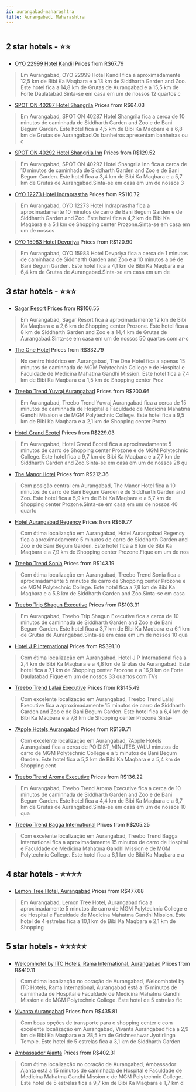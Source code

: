 ```yaml
---
id: aurangabad-maharashtra
title: Aurangabad, Maharashtra
---
```


<center><img src="https://i.travelapi.com/hotels/36000000/35800000/35799600/35799541/64d4e936_z.jpg" alt="" /></center>


##  2 star hotels - ⭐️⭐️

-    [OYO 22999 Hotel Kandil](https://www.hurb.com/br/aud/https://www.hurb.com/br/hotels/aurangabad/oyo-22999-hotel-kandil-HT-IKWV?cmp=18055) Prices from R$67.79
   > Em Aurangabad, OYO 22999 Hotel Kandil fica a aproximadamente 12,5 km de Bibi Ka Maqbara e a 13 km de Siddharth Garden and Zoo.  Este hotel fica a 14,8 km de Grutas de Aurangabad e a 15,5 km de Forte Daulatabad.Sinta-se em casa em um de nossos 12 quartos c
-    [SPOT ON 40287 Hotel Shangrila](https://www.hurb.com/br/aud/https://www.hurb.com/br/hotels/aurangabad/spot-on-40287-hotel-shangrila-HT-EJS3?cmp=18055) Prices from R$64.03
   > Em Aurangabad, SPOT ON 40287 Hotel Shangrila fica a cerca de 10 minutos de caminhada de Siddharth Garden and Zoo e de Bani Begum Garden.  Este hotel fica a 4,5 km de Bibi Ka Maqbara e a 6,8 km de Grutas de Aurangabad.Os banheiros apresentam banheiras ou c
-    [SPOT ON 40292 Hotel Shangrila Inn](https://www.hurb.com/br/aud/https://www.hurb.com/br/hotels/aurangabad/spot-on-40292-hotel-shangrila-inn-HT-MDW6?cmp=18055) Prices from R$129.52
   > Em Aurangabad, SPOT ON 40292 Hotel Shangrila Inn fica a cerca de 10 minutos de caminhada de Siddharth Garden and Zoo e de Bani Begum Garden.  Este hotel fica a 3,4 km de Bibi Ka Maqbara e a 5,7 km de Grutas de Aurangabad.Sinta-se em casa em um de nossos 3
-    [OYO 12273 Hotel Indraprastha](https://www.hurb.com/br/aud/https://www.hurb.com/br/hotels/aurangabad/oyo-12273-hotel-indraprastha-HT-H2MZ?cmp=18055) Prices from R$110.72
   > Em Aurangabad, OYO 12273 Hotel Indraprastha fica a aproximadamente 10 minutos de carro de Bani Begum Garden e de Siddharth Garden and Zoo.  Este hotel fica a 4,2 km de Bibi Ka Maqbara e a 5,1 km de Shopping center Prozone.Sinta-se em casa em um de nossos 
-    [OYO 15983 Hotel Devpriya](https://www.hurb.com/br/aud/https://www.hurb.com/br/hotels/aurangabad/oyo-15983-hotel-devpriya-HT-3087?cmp=18055) Prices from R$120.90
   > Em Aurangabad, OYO 15983 Hotel Devpriya fica a cerca de 1 minutos de caminhada de Siddharth Garden and Zoo e a 10 minutos a pé de Bani Begum Garden.  Este hotel fica a 4,1 km de Bibi Ka Maqbara e a 6,4 km de Grutas de Aurangabad.Sinta-se em casa em um de 

##  3 star hotels - ⭐️⭐️⭐️

-    [Sagar Resort](https://www.hurb.com/br/aud/https://www.hurb.com/br/hotels/aurangabad/sagar-resort-HT-W5J3?cmp=18055) Prices from R$106.55
   > Em Aurangabad, Sagar Resort fica a aproximadamente 12 km de Bibi Ka Maqbara e a 2,6 km de Shopping center Prozone.  Este hotel fica a 8 km de Siddharth Garden and Zoo e a 14,4 km de Grutas de Aurangabad.Sinta-se em casa em um de nossos 50 quartos com ar-c
-    [The One Hotel](https://www.hurb.com/br/aud/https://www.hurb.com/br/hotels/aurangabad/the-one-hotel-HT-KKL0?cmp=18055) Prices from R$332.79
   > No centro histórico em Aurangabad, The One Hotel fica a apenas 15 minutos de caminhada de MGM Polytechnic College e de Hospital e Faculdade de Medicina Mahatma Gandhi Mission.  Este hotel fica a 7,4 km de Bibi Ka Maqbara e a 1,5 km de Shopping center Proz
-    [Treebo Trend Yuvraj Aurangabad](https://www.hurb.com/br/aud/https://www.hurb.com/br/hotels/aurangabad/treebo-trend-yuvraj-aurangabad-HT-T4LE?cmp=18055) Prices from R$200.66
   > Em Aurangabad, Treebo Trend Yuvraj Aurangabad fica a cerca de 15 minutos de caminhada de Hospital e Faculdade de Medicina Mahatma Gandhi Mission e de MGM Polytechnic College.  Este hotel fica a 9,5 km de Bibi Ka Maqbara e a 2,1 km de Shopping center Prozo
-    [Hotel Grand Ecotel](https://www.hurb.com/br/aud/https://www.hurb.com/br/hotels/aurangabad/hotel-grand-ecotel-HT-CGV9?cmp=18055) Prices from R$229.03
   > Em Aurangabad, Hotel Grand Ecotel fica a aproximadamente 5 minutos de carro de Shopping center Prozone e de MGM Polytechnic College.  Este hotel fica a 9,7 km de Bibi Ka Maqbara e a 7,7 km de Siddharth Garden and Zoo.Sinta-se em casa em um de nossos 28 qu
-    [The Manor Hotel](https://www.hurb.com/br/aud/https://www.hurb.com/br/hotels/aurangabad/the-manor-hotel-HT-OM2C?cmp=18055) Prices from R$212.36
   > Com posição central em Aurangabad, The Manor Hotel fica a 10 minutos de carro de Bani Begum Garden e de Siddharth Garden and Zoo.  Este hotel fica a 5,9 km de Bibi Ka Maqbara e a 5,7 km de Shopping center Prozone.Sinta-se em casa em um de nossos 40 quarto
-    [Hotel Aurangabad Regency](https://www.hurb.com/br/aud/https://www.hurb.com/br/hotels/aurangabad/hotel-aurangabad-regency-HT-KJYU?cmp=18055) Prices from R$69.77
   > Com ótima localização em Aurangabad, Hotel Aurangabad Regency fica a aproximadamente 5 minutos de carro de Siddharth Garden and Zoo e de Bani Begum Garden.  Este hotel fica a 6 km de Bibi Ka Maqbara e a 7,9 km de Shopping center Prozone.Fique em um de nos
-    [Treebo Trend Sonia](https://www.hurb.com/br/aud/https://www.hurb.com/br/hotels/aurangabad/treebo-trend-sonia-HT-EXM8?cmp=18055) Prices from R$143.19
   > Com ótima localização em Aurangabad, Treebo Trend Sonia fica a aproximadamente 5 minutos de carro de Shopping center Prozone e de MGM Polytechnic College.  Este hotel fica a 7,8 km de Bibi Ka Maqbara e a 5,8 km de Siddharth Garden and Zoo.Sinta-se em casa
-    [Treebo Trip Shagun Executive](https://www.hurb.com/br/aud/https://www.hurb.com/br/hotels/aurangabad/treebo-trip-shagun-executive-HT-DS6V?cmp=18055) Prices from R$103.31
   > Em Aurangabad, Treebo Trip Shagun Executive fica a cerca de 10 minutos de caminhada de Siddharth Garden and Zoo e de Bani Begum Garden.  Este hotel fica a 3,7 km de Bibi Ka Maqbara e a 6,1 km de Grutas de Aurangabad.Sinta-se em casa em um de nossos 10 qua
-    [Hotel J P International](https://www.hurb.com/br/aud/https://www.hurb.com/br/hotels/aurangabad/hotel-j-p-international-HT-5DH9?cmp=18055) Prices from R$391.10
   > Com ótima localização em Aurangabad, Hotel J P International fica a 2,4 km de Bibi Ka Maqbara e a 4,8 km de Grutas de Aurangabad.  Este hotel fica a 7,1 km de Shopping center Prozone e a 16,9 km de Forte Daulatabad.Fique em um de nossos 33 quartos com TVs
-    [Treebo Trend Lalaji Executive](https://www.hurb.com/br/aud/https://www.hurb.com/br/hotels/aurangabad/treebo-trend-lalaji-executive-HT-JWDE?cmp=18055) Prices from R$145.49
   > Com excelente localização em Aurangabad, Treebo Trend Lalaji Executive fica a aproximadamente 15 minutos de carro de Siddharth Garden and Zoo e de Bani Begum Garden.  Este hotel fica a 6,4 km de Bibi Ka Maqbara e a 7,8 km de Shopping center Prozone.Sinta-
-    [7Apple Hotels Aurangabad](https://www.hurb.com/br/aud/https://www.hurb.com/br/hotels/aurangabad/7apple-hotels-aurangabad-HT-44S8?cmp=18055) Prices from R$139.71
   > Com excelente localização em Aurangabad, 7Apple Hotels Aurangabad fica a cerca de POIDIST_MINUTES_VALU minutos de carro de MGM Polytechnic College e a 5 minutos de Bani Begum Garden.  Este hotel fica a 5,3 km de Bibi Ka Maqbara e a 5,4 km de Shopping cent
-    [Treebo Trend Aroma Executive](https://www.hurb.com/br/aud/https://www.hurb.com/br/hotels/aurangabad/treebo-trend-aroma-executive-HT-DCSU?cmp=18055) Prices from R$136.22
   > Em Aurangabad, Treebo Trend Aroma Executive fica a cerca de 10 minutos de caminhada de Siddharth Garden and Zoo e de Bani Begum Garden.  Este hotel fica a 4,4 km de Bibi Ka Maqbara e a 6,7 km de Grutas de Aurangabad.Sinta-se em casa em um de nossos 10 qua
-    [Treebo Trend Bagga International](https://www.hurb.com/br/aud/https://www.hurb.com/br/hotels/aurangabad/treebo-trend-bagga-international-HT-265B?cmp=18055) Prices from R$205.25
   > Com excelente localização em Aurangabad, Treebo Trend Bagga International fica a aproximadamente 15 minutos de carro de Hospital e Faculdade de Medicina Mahatma Gandhi Mission e de MGM Polytechnic College.  Este hotel fica a 8,1 km de Bibi Ka Maqbara e a 

##  4 star hotels - ⭐️⭐️⭐️⭐️

-    [Lemon Tree Hotel, Aurangabad](https://www.hurb.com/br/aud/https://www.hurb.com/br/hotels/aurangabad/lemon-tree-hotel-aurangabad-HT-VKIN?cmp=18055) Prices from R$477.68
   > Em Aurangabad, Lemon Tree Hotel, Aurangabad fica a aproximadamente 5 minutos de carro de MGM Polytechnic College e de Hospital e Faculdade de Medicina Mahatma Gandhi Mission.  Este hotel de 4 estrelas fica a 10,1 km de Bibi Ka Maqbara e 2,1 km de Shopping

##  5 star hotels - ⭐️⭐️⭐️⭐️⭐️

-    [Welcomhotel by ITC Hotels, Rama International, Aurangabad](https://www.hurb.com/br/aud/https://www.hurb.com/br/hotels/aurangabad/welcomhotel-by-itc-hotels-rama-international-aurangabad-HT-YRAC?cmp=18055) Prices from R$419.11
   > Com ótima localização no coração de Aurangabad, Welcomhotel by ITC Hotels, Rama International, Aurangabad está a 15 minutos de caminhada de Hospital e Faculdade de Medicina Mahatma Gandhi Mission e de MGM Polytechnic College.  Este hotel de 5 estrelas fic
-    [Vivanta Aurangabad](https://www.hurb.com/br/aud/https://www.hurb.com/br/hotels/aurangabad/vivanta-aurangabad-HT-JT37?cmp=18055) Prices from R$435.81
   > Com boas opções de transporte para o shopping center e com excelente localização em Aurangabad, Vivanta Aurangabad fica a 2,9 km de Bibi Ka Maqbara e a 28,5 km de Grishneshwar Jyotirlinga Temple.  Este hotel de 5 estrelas fica a 3,1 km de Siddharth Garden
-    [Ambassador Ajanta](https://www.hurb.com/br/aud/https://www.hurb.com/br/hotels/aurangabad/ambassador-ajanta-HT-0N6P?cmp=18055) Prices from R$402.31
   > Com ótima localização no coração de Aurangabad, Ambassador Ajanta está a 15 minutos de caminhada de Hospital e Faculdade de Medicina Mahatma Gandhi Mission e de MGM Polytechnic College.  Este hotel de 5 estrelas fica a 9,7 km de Bibi Ka Maqbara e 1,7 km d
